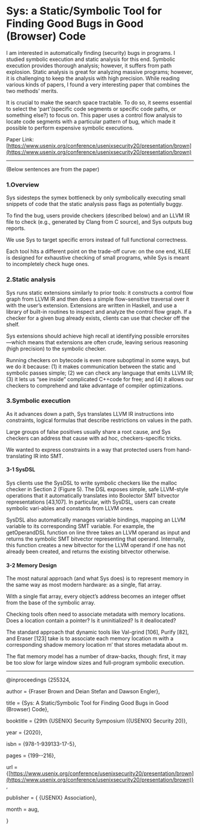# Sys: a Static/Symbolic Tool for Finding Good Bugs in Good (Browser) Code

I am interested in automatically finding (security) bugs in programs. I studied symbolic execution and static analysis for this end. Symbolic execution provides thorough analysis; however, it suffers from path explosion. Static analysis is great for analyzing massive programs; however, it is challenging to keep the analysis with high precision. While reading various kinds of papers, I found a very interesting paper that combines the two methods' merits.

It is crucial to make the search space tractable. To do so, it seems essential to select the 'part'(specific code segments or specific code paths, or something else?) to focus on. This paper uses a control flow analysis to locate code segments with a particular pattern of bug, which made it possible to perform expensive symbolic executions.

Paper Link: [https://www.usenix.org/conference/usenixsecurity20/presentation/brown](https://www.usenix.org/conference/usenixsecurity20/presentation/brown)


---
(Below sentences are from the paper)

### 1.Overview

Sys sidesteps the symex bottleneck by only symbolically executing small snippets of code that the static analysis pass flags as potentially buggy.

To find the bug, users provide checkers (described below) and an LLVM IR file to check (e.g., generated by Clang from C source), and Sys outputs bug reports.

We use Sys to target specific errors instead of full functional correctness.

Each tool hits a different point on the trade-off curve: on the one end, KLEE is designed for exhaustive checking of small programs, while Sys is meant to incompletely check huge ones.

### 2.Static analysis

Sys runs static extensions similarly to prior tools: it constructs a control flow graph from LLVM IR and then does a simple flow-sensitive traversal over it with the user’s extension. Extensions are written in Haskell, and use a library of built-in routines to inspect and analyze the control flow graph. If a checker for a given bug already exists, clients can use that checker off the shelf.

Sys extensions should achieve high recall at identifying possible errorsites—which means that extensions are often crude, leaving serious reasoning (high precision) to the symbolic checker.

Running checkers on bytecode is even more suboptimal in some ways, but we do it because: (1) it makes communication between the static and symbolic passes simple; (2) we can check any language that emits LLVM IR; (3) it lets us “see inside” complicated C++code for free; and (4) it allows our checkers to comprehend and take advantage of compiler optimizations.

### 3.Symbolic execution

As it advances down a path, Sys translates LLVM IR instructions into constraints, logical formulas that describe restrictions on values in the path.

Large groups of false positives usually share a root cause, and Sys checkers can address that cause with ad hoc, checkers-specific tricks.

We wanted to express constraints in a way that protected users from hand-translating IR into SMT.

#### 3-1 SysDSL

Sys clients use the SysDSL to write symbolic checkers like the  malloc  checker in Section 2 (Figure 5). The DSL exposes  simple, safe LLVM-style operations that it automatically translates into Boolector SMT bitvector representations [43,107].  In particular, with SysDSL, users can create symbolic vari-ables and constants from LLVM ones.

SysDSL also automatically manages variable bindings, mapping an LLVM variable to its corresponding SMT variable. For example, the getOperandDSL function on line three takes an LLVM operand as input and returns the symbolic SMT bitvector representing that operand. Internally, this function creates a new bitvector for the LLVM operand if one has not already been created, and returns the existing bitvector otherwise.

#### 3-2 Memory Design

The most natural approach (and what Sys does) is to represent memory in the same way as most modern hardware: as a single, flat array.

With a single flat array, every object’s address becomes an integer offset from the base of the symbolic array.

Checking tools often need to associate metadata with memory locations. Does a location contain a pointer? Is it uninitialized? Is it deallocated?

The standard approach that dynamic tools like Val-grind [106], Purify [82], and Eraser [123] take is to associate each memory location m with a corresponding shadow memory location m′ that stores metadata about m.

The flat memory model has a number of draw-backs, though: first, it may be too slow for large window sizes and full-program symbolic execution.


---

@inproceedings {255324,

author = {Fraser Brown and Deian Stefan and Dawson Engler},

title = {Sys: A Static/Symbolic Tool for Finding Good Bugs in Good (Browser) Code},

booktitle = {29th {USENIX} Security Symposium ({USENIX} Security 20)},

year = {2020},

isbn = {978-1-939133-17-5},

pages = {199--216},

url = {[https://www.usenix.org/conference/usenixsecurity20/presentation/brown](https://www.usenix.org/conference/usenixsecurity20/presentation/brown)},

publisher = {  {USENIX} Association},

month = aug,

}
